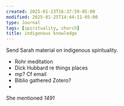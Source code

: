 ```yaml
---
created: 2025-01-23T16:37:59-05:00
modified: 2025-01-25T14:44:11-05:00
type: Journal
tags: [spirituality, church]
title: indigenous knowledge
---
```


Send Sarah material on indigenous spirituality. 

- Rohr meditation
- Dick Hubbard re things places
- mp? Cf email
- Biblio gathered Zotero?
- 

She mentioned *1491*
